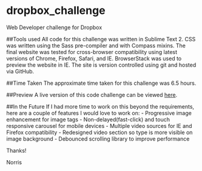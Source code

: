 # dropbox_challenge
Web Developer challenge for Dropbox

##Tools used
All code for this challenge was written in Sublime Text 2. CSS was written using the Sass pre-compiler and with Compass mixins. The final website was tested for cross-browser compatibility using latest versions of Chrome, Firefox, Safari, and IE. BrowserStack was used to preview the website in IE. The site is version controlled using git and hosted via GitHub.

##Time Taken
The approximate time taken for this challenge was 6.5 hours.

##Preview
A live version of this code challenge can be viewed <a href="http://norrishung.com/dropbox_challenge">here</a>.

##In the Future
If I had more time to work on this beyond the requirements, here are a couple of features I would love to work on:
    - Progressive image enhancement for image tags
    - Non-delayed(fast-click) and touch responsive carousel for mobile devices
    - Multiple video sources for IE and Firefox compatibility
    - Redesigned video section so type is more visible on image background
    - Debounced scrolling library to improve performance


Thanks!

Norris